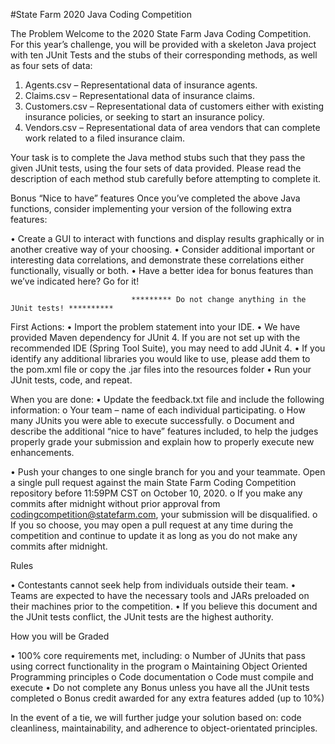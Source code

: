 #State Farm 2020 Java Coding Competition 

The Problem
Welcome to the 2020 State Farm Java Coding Competition. For this year’s challenge, you will be provided with a skeleton Java project with ten JUnit Tests and the stubs of their corresponding methods, as well as four sets of data:
1.	Agents.csv – Representational data of insurance agents.
2.	Claims.csv – Representational data of insurance claims.
3.	Customers.csv – Representational data of customers either with existing insurance policies, or seeking to start an insurance policy.
4.	Vendors.csv – Representational data of area vendors that can complete work related to a filed insurance claim.

Your task is to complete the Java method stubs such that they pass the given JUnit tests, using the four sets of data provided. Please read the description of each method stub carefully before attempting to complete it.

Bonus “Nice to have” features
Once you’ve completed the above Java functions, consider implementing your version of the following extra features:

•	Create a GUI to interact with functions and display results graphically or in another creative way of your choosing.
•	Consider additional important or interesting data correlations, and demonstrate these correlations either functionally, visually or both.
•	Have a better idea for bonus features than we’ve indicated here? Go for it!

                               ********* Do not change anything in the JUnit tests! **********
First Actions:
•	Import the problem statement into your IDE.
•	We have provided Maven dependency for JUnit 4.  If you are not set up with the recommended IDE (Spring Tool Suite), you may need to add JUnit 4.
•	If you identify any additional libraries you would like to use, please add them to the pom.xml file or copy the .jar files into the resources folder
•	Run your JUnit tests, code, and repeat.

When you are done:
•	Update the feedback.txt file and include the following information:
o	Your team – name of each individual participating.
o	How many JUnits you were able to execute successfully.
o	Document and describe the additional “nice to have” features included, to help the judges properly grade your submission and explain how to properly execute new enhancements.

•	Push your changes to one single branch for you and your teammate.  Open a single pull request against the main State Farm Coding Competition repository before 11:59PM CST on October 10, 2020.
o	If you make any commits after midnight without prior approval from codingcompetition@statefarm.com, your submission will be disqualified.
o	If you so choose, you may open a pull request at any time during the competition and continue to update it as long as you do not make any commits after midnight.

Rules

•	Contestants cannot seek help from individuals outside their team.
•	Teams are expected to have the necessary tools and JARs preloaded on their machines prior to the competition.
•	If you believe this document and the JUnit tests conflict, the JUnit tests are the highest authority.

How you will be Graded

•	100% core requirements met, including:
o	Number of JUnits that pass using correct functionality in the program
o	Maintaining Object Oriented Programming principles
o	Code documentation
o	Code must compile and execute
•	Do not complete any Bonus unless you have all the JUnit tests completed
o	Bonus credit awarded for any extra features added (up to 10%)

In the event of a tie, we will further judge your solution based on: code cleanliness, maintainability, and adherence to object-orientated principles.   

